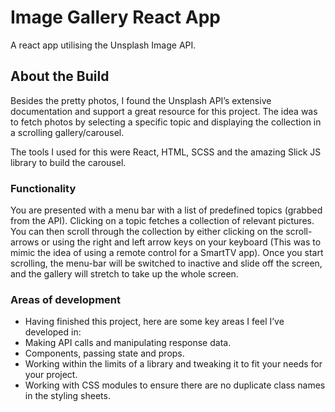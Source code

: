 # Image Gallery React App

A react app utilising the Unsplash Image API.


## About the Build

Besides the pretty photos, I found the Unsplash API’s extensive documentation and support a great resource for this project. The idea was to fetch photos by selecting a specific topic and displaying the collection in a scrolling gallery/carousel. 

The tools I used for this were React, HTML, SCSS and the amazing Slick JS library to build the carousel. 
 
### Functionality

You are presented with a menu bar with a list of predefined topics (grabbed from the API). Clicking on a topic fetches a collection of relevant pictures. 
You can then scroll through the collection by either clicking on the scroll-arrows or using the right and left arrow keys on your keyboard (This was to mimic the idea of using a remote control for a SmartTV app).
Once you start scrolling, the menu-bar will be switched to inactive and slide off the screen, and the gallery will stretch to take up the whole screen.
 
### Areas of development
* Having finished this project, here are some key areas I feel I’ve developed in:
* Making API calls and manipulating response data.
* Components, passing state and props. 
* Working within the limits of a library and tweaking it to fit your needs for your project. 
* Working with CSS modules to ensure there are no duplicate class names in the styling sheets.
